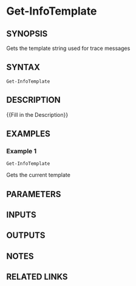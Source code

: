 ﻿---
external help file: Information-help.xml
online version:
schema: 2.0.0
---

# Get-InfoTemplate

## SYNOPSIS

Gets the template string used for trace messages

## SYNTAX

```posh
Get-InfoTemplate
```

## DESCRIPTION

{{Fill in the Description}}

## EXAMPLES

### Example 1

```posh
Get-InfoTemplate
```

Gets the current template

## PARAMETERS

## INPUTS

## OUTPUTS

## NOTES

## RELATED LINKS

